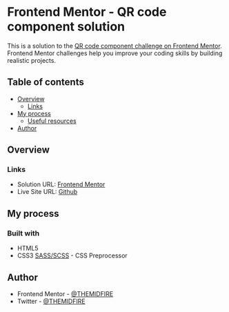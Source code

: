 # Frontend Mentor - QR code component solution

This is a solution to the [QR code component challenge on Frontend Mentor](https://www.frontendmentor.io/challenges/qr-code-component-iux_sIO_H). Frontend Mentor challenges help you improve your coding skills by building realistic projects. 

## Table of contents

- [Overview](#overview)
  - [Links](#links)
- [My process](#my-process)
  - [Useful resources](#useful-resources)
- [Author](#author)

## Overview

### Links

- Solution URL: [Frontend Mentor](https://www.frontendmentor.io/solutions/qr-code-component-X0vuHWMz3k)
- Live Site URL: [Github](https://themidfire.github.io/QR-code-component/)

## My process

### Built with

- HTML5
- CSS3
 [SASS/SCSS](https://sass-lang.com/) - CSS Preprocessor

## Author

- Frontend Mentor - [@THEMIDFIRE](https://www.frontendmentor.io/profile/THEMIDFIRE)
- Twitter - [@THEMIDFIRE](https://www.twitter.com/THEMIDFIRE)
